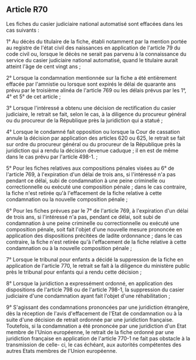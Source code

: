 Article R70
----
Les fiches du casier judiciaire national automatisé sont effacées dans les cas
suivants :

1° Au décès du titulaire de la fiche, établi notamment par la mention portée au
registre de l'état civil des naissances en application de l'article 79 du code
civil ou, lorsque le décès ne serait pas parvenu à la connaissance du service du
casier judiciaire national automatisé, quand le titulaire aurait atteint l'âge
de cent vingt ans ;

2° Lorsque la condamnation mentionnée sur la fiche a été entièrement effacée par
l'amnistie ou lorsque sont expirés le délai de quarante ans prévu par le
troisième alinéa de l'article 769 ou les délais prévus par les 1°, 4° et 5° de
cet article ;

3° Lorsque l'intéressé a obtenu une décision de rectification du casier
judiciaire, le retrait se fait, selon le cas, à la diligence du procureur
général ou du procureur de la République près la juridiction qui a statué ;

4° Lorsque le condamné fait opposition ou lorsque la Cour de cassation annule la
décision par application des articles 620 ou 625, le retrait se fait sur ordre
du procureur général ou du procureur de la République près la juridiction qui a
rendu la décision devenue caduque ; il en est de même dans le cas prévu par
l'article 498-1. ;

5° Pour les fiches relatives aux compositions pénales visées au 6° de l'article
769, à l'expiration d'un délai de trois ans, si l'intéressé n'a pas pendant ce
délai, subi de condamnation à une peine criminelle ou correctionnelle ou exécuté
une composition pénale ; dans le cas contraire, la fiche n'est retirée qu'à
l'effacement de la fiche relative à cette condamnation ou la nouvelle
composition pénale ;

6° Pour les fiches prévues par le 7° de l'article 769, à l'expiration d'un délai
de trois ans, si l'intéressé n'a pas, pendant ce délai, soit subi de
condamnation à une peine criminelle ou correctionnelle ou exécuté une
composition pénale, soit fait l'objet d'une nouvelle mesure prononcée en
application des dispositions précitées de ladite ordonnance ; dans le cas
contraire, la fiche n'est retirée qu'à l'effacement de la fiche relative à cette
condamnation ou à la nouvelle composition pénale ;

7° Lorsque le tribunal pour enfants a décidé la suppression de la fiche en
application de l'article 770, le retrait se fait à la diligence du ministère
public près le tribunal pour enfants qui a rendu cette décision ;

8° Lorsque la juridiction a expressément ordonné, en application des
dispositions de l'article 798 ou de l'article 798-1, la suppression du casier
judiciaire d'une condamnation ayant fait l'objet d'une réhabilitation ;

9° S'agissant des condamnations prononcées par une juridiction étrangère, dès la
réception de l'avis d'effacement de l'Etat de condamnation ou à la suite d'une
décision de retrait ordonnée par une juridiction française. Toutefois, si la
condamnation a été prononcée par une juridiction d'un Etat membre de l'Union
européenne, le retrait de la fiche ordonné par une juridiction française en
application de l'article 770-1 ne fait pas obstacle à la transmission de celle-
ci, le cas échéant, aux autorités compétentes des autres Etats membres de
l'Union européenne.
